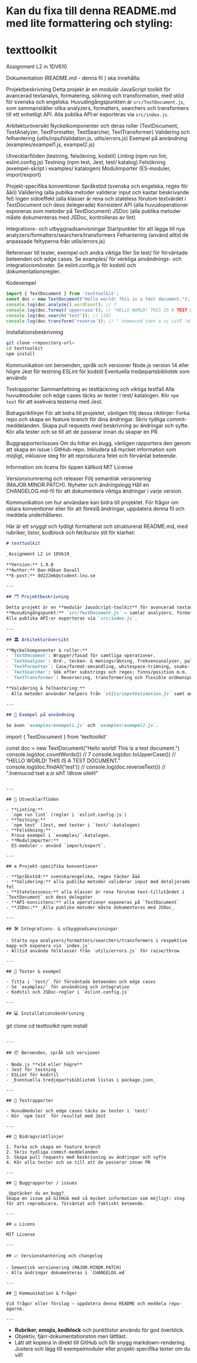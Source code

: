# Kan du fixa till denna README.md med lite formattering och styling:

# texttoolkit

Assignment L2 in 1DV610

Dokumentation (README.md - denna fil ) ska innehålla:

Projektbeskrivning
Detta projekt är en modulär JavaScript toolkit för avancerad textanalys, formatering, sökning och transformation, med stöd för svenska och engelska. Huvudingångspunkten är `src/TextDocument.js`, som sammanställer olika analyzers, formatters, searchers och transformers till ett enhetligt API. Alla publika API:er exporteras via `src/index.js`.

Arkitekturöversikt
Nyckelkomponenter och deras roller (TextDocument, TextAnalyzer, TextFormatter, TextSearcher, TextTransformer)
Validering och felhantering (utils/inputValidation.js, utils/errors.js)
Exempel på användning (examples/exampel1.js, exampel2.js)

Utvecklarflöden (testning, felsökning, kodstil)
Linting (npm run lint, eslint.config.js)
Testning (npm test, Jest, test/ katalog)
Felsökning (exempel-skript i examples/ katalogen)
Modulimporter (ES-moduler, import/export)

Projekt-specifika konventioner
Språkstöd (svenska och engelska, regex för åäö)
Validering (alla publika metoder validerar input och kastar beskrivande fel)
Ingen sidoeffekt (alla klasser är rena och stateless förutom textvärdet i TextDocument och dess delegerade)
Konsistent API (alla huvudoperationer exponeras som metoder på TextDocument)
JSDoc (alla publika metoder måste dokumenteras med JSDoc, kontrolleras av lint)

Integrations- och utbyggnadsanvisningar
Startpunkter för att lägga till nya analyzers/formatters/searchers/transformers
Felhantering (använd alltid de anpassade feltyperna från utils/errors.js)

Referenser till tester, exempel och andra viktiga filer
Se test/ för förväntade beteenden och edge cases.
Se examples/ för verkliga användnings- och integrationsmönster.
Se eslint.config.js för kodstil och dokumentationsregler.

Kodexempel

```javascript
import { TextDocument } from 'texttoolkit';
const doc = new TextDocument("Hello world! This is a test document.");
console.log(doc.analyze().wordCount); // 7
console.log(doc.format('uppercase')); // "HELLO WORLD! THIS IS A TEST DOCUMENT."
console.log(doc.search('test')); // [24]
console.log(doc.transform('reverse')); // ".tnemucod tset a si sihT !dlrow olleH"
```

Installationsbeskrivning

```bash
git clone <repository-url>
cd texttoolkit
npm install
```

Kommunikation om beroenden, språk och versioner
Node.js version 14 eller högre
Jest för testning
ESLint för kodstil
Eventuella tredjepartsbibliotek som används

Testrapporter
Sammanfattning av testtäckning och viktiga testfall
Alla huvudmoduler och edge cases täcks av tester i test/ katalogen. Kör `npm test` för att exekvera testerna med Jest.

Bidragsriktlinjer
För att bidra till projektet, vänligen följ dessa riktlinjer:
Forka repo och skapa en feature branch för dina ändringar.
Skriv tydliga commit-meddelanden.
Skapa pull requests med beskrivning av ändringar och syfte.
Kör alla tester och se till att de passerar innan du skapar en PR.

Buggrapporter/issues
Om du hittar en bugg, vänligen rapportera den genom att skapa en issue i GitHub-repo. Inkludera så mycket information som möjligt, inklusive steg för att reproducera felet och förväntat beteende.

Information om licens för öppen källkod
MIT License

Versionsnumrering och releaser
Följ semantisk versionering (MAJOR.MINOR.PATCH).
Nyheter och ändringslogg
Håll en CHANGELOG.md-fil för att dokumentera viktiga ändringar i varje version.

Kommunikation om hur användare kan bidra till projektet.
För frågor om oklara konventioner eller för att föreslå ändringar, uppdatera denna fil och meddela underhållaren.

Här är ett snyggt och tydligt formatterat och strukturerat README.md, med rubriker, listor, kodblock och fet/kursiv stil för klarhet:

```markdown
# texttoolkit

_Assignment L2 in 1DV610_

**Version:** 1.0.0  
**Author:** Dan-Håkan Davall
**E-post:** dd222mk@student.lnu.se

---

## 🗂️ Projektbeskrivning

Detta projekt är en **modulär JavaScript-toolkit** för avancerad textanalys, formatering, sökning och transformation – med stöd för svenska (inklusive å/ä/ö) och engelska.  
**Huvudingångspunkt:** `src/TextDocument.js` – samlar analyzers, formatters, searchers och transformers till ett enhetligt API.  
Alla publika API:er exporteras via `src/index.js`.

---

## 🏛️ Arkitekturöversikt

**Nyckelkomponenter & roller:**
- `TextDocument`: Wrapper/fasad för samtliga operationer.
- `TextAnalyzer`: Ord-, tecken- & meningsräkning, frekvensanalyser, palindromer.
- `TextFormatter`: Case/format-omvandling, whitespace-trimning, snake- & camel-case.
- `TextSearcher`: Sök efter substrings och regex; finns/position m.m.
- `TextTransformer`: Reversering, transformering och flexible ordmanipulation.

**Validering & felhantering:**
- Alla metoder använder helpers från `utils/inputValidation.js` samt anpassade feltyper i `utils/errors.js`.

---

## 🚀 Exempel på användning

Se även `examples/exempel1.js` och `examples/exempel2.js`.

```

import { TextDocument } from 'texttoolkit'

const doc = new TextDocument("Hello world! This is a test document.")
console.log(doc.countWords()) // 7
console.log(doc.toUpperCase()) // "HELLO WORLD! THIS IS A TEST DOCUMENT."
console.log(doc.findAll('test')) //
console.log(doc.reverseText()) // ".tnemucod tset a si sihT !dlrow olleH"

```

---

## 🦾 Utvecklarflöden

- **Linting:**  
  `npm run lint` (regler i `eslint.config.js`)
- **Testning:**  
  `npm test` (Jest, med tester i `test/`-katalogen)
- **Felsökning:**  
  Prova exempel i `examples/`-katalogen.  
- **Modulimporter:**  
  ES-moduler – använd `import/export`.

---

## ⚙️ Projekt-specifika konventioner

- **Språkstöd:** svenska/engelska, regex täcker åäö
- **Validering:** alla publika metoder validerar input med detaljerade fel
- **Statelessness:** alla klasser är rena förutom text-tillståndet i `TextDocument` och dess delegater
- **API-konsistens:** alla operationer exponeras på `TextDocument`
- **JSDoc:** _Alla publika metoder måste dokumenteras med JSDoc_

---

## 🛠️ Integrations- & utbyggnadsanvisningar

- Starta nya analyzers/formatters/searchers/transformers i respektive mapp och exponera via `index.js`
- Alltid använda felklasser från `utils/errors.js` för raise/throw

---

## 📄 Tester & exempel

- Titta i `test/` för förväntade beteenden och edge cases
- Se `examples/` för användning och integration
- Kodstil och JSDoc-regler i `eslint.config.js`

---

## 💻 Installationsbeskrivning

```

git clone <repository-url>
cd texttoolkit
npm install

```

---

## 📦 Beroenden, språk och versioner

- Node.js **v14 eller högre**
- Jest för testning
- ESLint för kodstil
- _Eventuella tredjepartsbibliotek listas i package.json_

---

## 🧪 Testrapporter

- Huvudmoduler och edge cases täcks av tester i `test/`
- Kör `npm test` för resultat med Jest

---

## 🤝 Bidragsriktlinjer

1. Forka och skapa en feature branch
2. Skriv tydliga commit-meddelanden
3. Skapa pull requests med beskrivning av ändringar och syfte
4. Kör alla tester och se till att de passerar innan PR

---

## 🐞 Buggrapporter / issues

_Upptäcker du en bugg?_  
Skapa en issue på GitHub med så mycket information som möjligt: steg för att reproducera, förväntat och faktiskt beteende.

---

## ⚖️ Licens

MIT License

---

## 📈 Versionshantering och changelog

- Semantisk versionering (MAJOR.MINOR.PATCH)
- Alla ändringar dokumenteras i `CHANGELOG.md`

---

## 💬 Kommunikation & frågor

Vid frågor eller förslag – uppdatera denna README och meddela repo-ägarna.

---
```

- **Rubriker, emojis, kodblock** och punktlistor används för god överblick.
- Objektiv, fjärr-dokumentationston men lättläst.
- Lätt att kopiera in direkt till GitHub och får snygg markdown-rendering.
Justera och lägg till exempelmoduler eller projekt-specifika texter om du vill!

